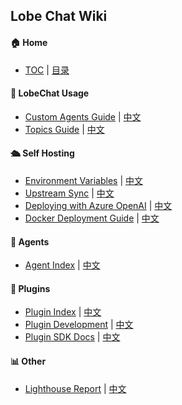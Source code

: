 ## Lobe Chat Wiki

#### 🏠 Home

- [TOC](Home) | [目录](Home)

#### 🤯 LobeChat Usage

- [Custom Agents Guide](Usage-Agents) | [中文](Usage-Agents.zh-CN)
- [Topics Guide](Usage-Topics) | [中文](Usage-Topics.zh-CN)

#### 🛳 Self Hosting

- [Environment Variables](Environment-Variable) | [中文](Environment-Variable.zh-CN)
- [Upstream Sync](Upstream-Sync) | [中文](Upstream-Sync.zh-CN)
- [Deploying with Azure OpenAI](Deploy-with-Azure-OpenAI) | [中文](Deploy-with-Azure-OpenAI.zh-CN)
- [Docker Deployment Guide](Docker-Deployment) | [中文](Docker-Deployment.zh-CN)

#### 🤖 Agents

- [Agent Index][agent-index] | [中文][agent-index-cn]

#### 🧩 Plugins

- [Plugin Index][plugin-index] | [中文][plugin-index-cn]
- [Plugin Development](Plugin-Development) | [中文](Plugin-Development.zh-CN)
- [Plugin SDK Docs][plugin-sdk] | [中文][plugin-skd-cn]

#### 📊 Other

- [Lighthouse Report](Lighthouse) | [中文](Lighthouse.zh-CN)

<!-- LINK GROUP -->

[agent-index]: https://github.com/lobehub/lobe-chat-agents
[agent-index-cn]: https://github.com/lobehub/lobe-chat-agents/blob/main/README.zh-CN.md
[plugin-index]: https://github.com/lobehub/lobe-chat-plugins
[plugin-index-cn]: https://github.com/lobehub/lobe-chat-plugins/blob/main/README.zh-CN.md
[plugin-sdk]: https://chat-plugin-sdk.lobehub.com
[plugin-skd-cn]: https://chat-plugin-sdk.lobehub.com

